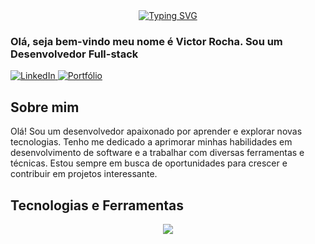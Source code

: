 <div align="center">
  <a href="https://git.io/typing-svg">
    <img src="https://readme-typing-svg.herokuapp.com?font=Fira+Code&pause=1000&width=300&lines=Welcome+to+my+repository;My+name+is+Victor+Rocha+;I'm+a+Fullstack+Developer" alt="Typing SVG">
  </a>
</div>

### Olá, seja bem-vindo meu nome é Victor Rocha. Sou um Desenvolvedor Full-stack

<p align="left">
  <a href="https://www.linkedin.com/in/victorochandrade/" target="_blank">
    <img src="https://img.shields.io/badge/-LinkedIn-0e76a8?style=flat-square&logo=Linkedin&logoColor=white" alt="LinkedIn"/>
  </a>
  <a href="https://programadorvictor.github.io/portfolio/" target="_blank">
    <img src="https://img.shields.io/badge/Portfólio-000000?style=flat&logo=About.me&logoColor=white" alt="Portfólio">
  </a>
</p>

## Sobre mim
<span>
    Olá! Sou um desenvolvedor apaixonado por aprender e explorar novas tecnologias. Tenho me dedicado a aprimorar minhas habilidades em desenvolvimento de software e a trabalhar com diversas ferramentas e técnicas. Estou sempre em busca de oportunidades para crescer e contribuir em projetos interessante.
</span>

## Tecnologias e Ferramentas
<div align="center">
    <a href="#" style="text-decoration: none;">
       <a href="https://skillicons.dev">
        <img src="https://skillicons.dev/icons?i=html,js,css,bootstrap,jquery,python,php,mysql,laravel,vue,blender" />
      </a>
    </a>
</div>
